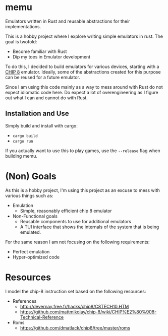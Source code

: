 # memu

Emulators written in Rust and reusable abstractions for their implementations.

This is a hobby project where I explore writing simple emulators in rust. The goal is twofold:

- Become familiar with Rust
- Dip my toes in Emulator development

To do this, I decided to build emulators for various devices, starting with a [CHIP 8](https://en.wikipedia.org/wiki/CHIP-8) emulator.
Ideally, some of the abstractions created for this purpose can be reused for a future emulator.

Since I am using this code mainly as a way to mess around with Rust do not expect idiomatic code here.
Do expect a lot of overengineering as I figure out what I can and cannot do with Rust.

## Installation and Use

Simply build and install with cargo:

- `cargo build`
- `cargo run`

If you actually want to use this to play games, use the `--release` flag when building memu.

# (Non) Goals

As this is a hobby project, I'm using this project as an excuse to mess with various things such as:

- Emulation
  - Simple, reasonably efficient chip 8 emulator
- Non-Functional goals
  - Reusable components to use for additional emulators
  - A TUI interface that shows the internals of the system that is being emulated.

For the same reason I am not focusing on the following requirements:

- Perfect emulation
- Hyper-optimized code

# Resources

I model the chip-8 instruction set based on the following resources:

- References
  - http://devernay.free.fr/hacks/chip8/C8TECH10.HTM
  - https://github.com/mattmikolay/chip-8/wiki/CHIP%E2%80%908-Technical-Reference
- Roms
  - https://github.com/dmatlack/chip8/tree/master/roms
